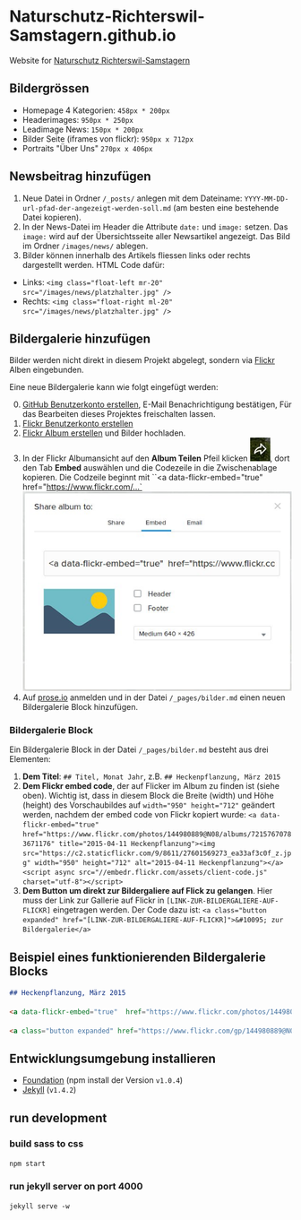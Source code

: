 # Naturschutz-Richterswil-Samstagern.github.io
Website for [Naturschutz Richterswil-Samstagern](http://naturschutz-richterswil-samstagern.github.io/)

## Bildergrössen

* Homepage 4 Kategorien: `458px * 200px`
* Headerimages: `950px * 250px`
* Leadimage News: `150px * 200px`
* Bilder Seite (iframes von flickr): `950px x 712px`
* Portraits "Über Uns" `270px x 406px` 

## Newsbeitrag hinzufügen

1. Neue Datei in Ordner `/_posts/` anlegen mit dem Dateiname: `YYYY-MM-DD-url-pfad-der-angezeigt-werden-soll.md` (am besten eine bestehende Datei kopieren).
2. In der News-Datei im Header die Attribute `date:` und `image:` setzen. Das `image:` wird auf der Übersichtsseite aller Newsartikel angezeigt. Das Bild im Ordner `/images/news/` ablegen.
3. Bilder können innerhalb des Artikels fliessen links oder rechts dargestellt werden. HTML Code dafür:
  * Links: `<img class="float-left mr-20" src="/images/news/platzhalter.jpg" />`
  * Rechts: `<img class="float-right ml-20" src="/images/news/platzhalter.jpg" />`

## Bildergalerie hinzufügen

Bilder werden nicht direkt in diesem Projekt abgelegt, sondern via [Flickr](https://www.flickr.com/) Alben eingebunden.

Eine neue Bildergalerie kann wie folgt eingefügt werden:

0. [GitHub Benutzerkonto erstellen](https://github.com/join), E-Mail Benachrichtigung bestätigen, Für das Bearbeiten dieses Projektes freischalten lassen.
1. [Flickr Benutzerkonto erstellen](https://login.yahoo.com/account/create)
2. [Flickr Album erstellen](https://de.hilfe.yahoo.com/kb/SLN22155.html#cont1) und Bilder hochladen.
3. In der Flickr Albumansicht auf den **Album Teilen** Pfeil klicken ![Flickr Album Teilen Pfeil](/images/readme/bildergalerie-hinzufuegen-1.jpg), dort den Tab **Embed** auswählen und die Codezeile in die Zwischenablage kopieren. Die Codzeile beginnt mit ``<a data-flickr-embed="true"  href="https://www.flickr.com/...` <br> ![Embed Code von Flickr](/images/readme/bildergalerie-hinzufuegen-2.jpg)
4. Auf [prose.io](http://prose.io/) anmelden und in der Datei `/_pages/bilder.md` einen neuen Bildergalerie Block hinzufügen.

### Bildergalerie Block

Ein Bildergalerie Block in der Datei `/_pages/bilder.md` besteht aus drei Elementen:

1. **Dem Titel**: `## Titel, Monat Jahr`, z.B. `## Heckenpflanzung, März 2015`
2. **Dem Flickr embed code**, der auf Flicker im Album zu finden ist (siehe oben). Wichtig ist, dass in diesem Block die Breite (width) und Höhe (height) des Vorschaubildes auf `width="950" height="712"` geändert werden, nachdem der embed code von Flickr kopiert wurde: `<a data-flickr-embed="true"  href="https://www.flickr.com/photos/144980889@N08/albums/72157670783671176" title="2015-04-11 Heckenpflanzung"><img src="https://c2.staticflickr.com/9/8611/27601569273_ea33af3c0f_z.jpg" width="950" height="712" alt="2015-04-11 Heckenpflanzung"></a><script async src="//embedr.flickr.com/assets/client-code.js" charset="utf-8"></script>`
3. **Dem Button um direkt zur Bildergaliere auf Flick zu gelangen**. Hier muss der Link zur Gallerie auf Flickr in `[LINK-ZUR-BILDERGALIERE-AUF-FLICKR]` eingetragen werden. Der Code dazu ist: `<a class="button expanded" href="[LINK-ZUR-BILDERGALIERE-AUF-FLICKR]">&#10095; zur Bildergalerie</a>`

## Beispiel eines funktionierenden Bildergalerie Blocks

```markdown
## Heckenpflanzung, März 2015

<a data-flickr-embed="true"  href="https://www.flickr.com/photos/144980889@N08/albums/72157670783671176" title="2015-04-11 Heckenpflanzung"><img src="https://c2.staticflickr.com/9/8611/27601569273_ea33af3c0f_z.jpg" width="950" height="712" alt="2015-04-11 Heckenpflanzung"></a><script async src="//embedr.flickr.com/assets/client-code.js" charset="utf-8"></script>

<a class="button expanded" href="https://www.flickr.com/gp/144980889@N08/8aMwWF">&#10095; zur Bildergalerie</a>
```

## Entwicklungsumgebung installieren

* [Foundation](http://foundation.zurb.com/sites/docs/installation.html#command-line-tool.html) (npm install der Version `v1.0.4`)
* [Jekyll](http://jekyllrb.com/) (`v1.4.2`)

## run development

### build sass to css
`npm start`

### run jekyll server on port 4000
`jekyll serve -w`
